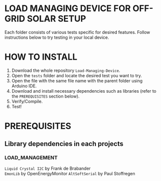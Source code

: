 # LOAD MANAGING DEVICE FOR OFF-GRID SOLAR SETUP
Each folder consists of various tests specific for desired features. Follow instructions below to try testing in your local device.

# HOW TO INSTALL
1. Download the whole repository `Load-Managing-Device`.
2. Open the `tests` folder and locate the desired test you want to try.
2. Open the file with the same file name with the parent folder using Arduino IDE.
3. Download and install necessary dependencies such as libraries (refer to the `PREREQUISITES` section below).
4. Verify/Compile.
5. Test!

# PREREQUISITES
## Library dependencies in each projects
### LOAD_MANAGEMENT
`Liquid Crystal I2C` by Frank de Brabander <br>
`EmonLib` by OpenEnergyMonitor
`AltSoftSerial` by Paul Stoffregen 